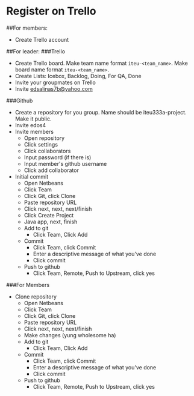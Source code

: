# Register on Trello
##For members:
- Create Trello account

##For leader:
###Trello
- Create Trello board. Make team name format `iteu-<team_name>`. Make board name format `iteu-<team_name>`.
- Create Lists: Icebox, Backlog, Doing, For QA, Done
- Invite your groupmates on Trello
- Invite edsalinas7b@yahoo.com

###Github
- Create a repository for you group. Name should be iteu333a-project. Make it public.
- Invite edos4
- Invite members
  - Open repository
  - Click settings
  - Click collaborators
  - Input password (if there is)
  - Input member's github username
  - Click add collaborator
- Initial commit
  - Open Netbeans
  - Click Team
  - Click Git, click Clone
  - Paste repository URL
  - Click next, next, next/finish
  - Click Create Project
  - Java app, next, finish
  - Add to git
    - Click Team, Click Add
  - Commit
    - Click Team, click Commit
    - Enter a descriptive message of what you've done
    - Click commit
  - Push to github
    - Click Team, Remote, Push to Upstream, click yes

###For Members
- Clone repository
  - Open Netbeans
  - Click Team
  - Click Git, click Clone
  - Paste repository URL
  - Click next, next, next/finish
  - Make changes (yung wholesome ha)
  - Add to git
    - Click Team, Click Add
  - Commit
    - Click Team, click Commit
    - Enter a descriptive message of what you've done
    - Click commit
  - Push to github
    - Click Team, Remote, Push to Upstream, click yes
